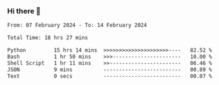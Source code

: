 ### Hi there 👋

<!--
**ututono/ututono** is a ✨ _special_ ✨ repository because its `README.md` (this file) appears on your GitHub profile.

Here are some ideas to get you started:

- 🔭 I’m currently working on ...
- 🌱 I’m currently learning ...
- 👯 I’m looking to collaborate on ...
- 🤔 I’m looking for help with ...
- 💬 Ask me about ...
- 📫 How to reach me: ...
- 😄 Pronouns: ...
- ⚡ Fun fact: ...
-->



<!--START_SECTION:waka-->

```txt
From: 07 February 2024 - To: 14 February 2024

Total Time: 18 hrs 27 mins

Python         15 hrs 14 mins  >>>>>>>>>>>>>>>>>>>>>----   82.52 %
Bash           1 hr 50 mins    >>>----------------------   10.00 %
Shell Script   1 hr 11 mins    >>-----------------------   06.46 %
JSON           9 mins          -------------------------   00.89 %
Text           0 secs          -------------------------   00.07 %
```

<!--END_SECTION:waka-->
